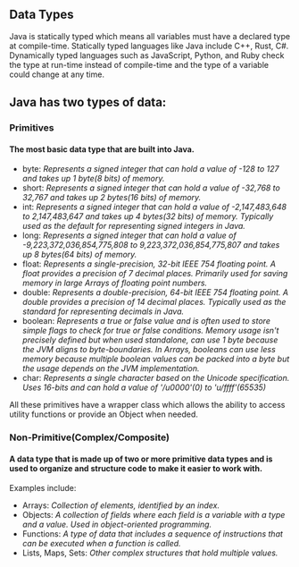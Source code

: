 ## Data Types
Java is statically typed which means all variables must have a declared type at compile-time. Statically typed languages like Java include C++, Rust, C#. Dynamically typed languages such as JavaScript, Python, and Ruby check the type at run-time instead of compile-time and the type of a variable could change at any time.

## Java has two types of data:
###  Primitives
#### The most basic data type that are built into Java.

- byte: *Represents a signed integer that can hold a value of -128 to 127 and takes up 1 byte(8 bits) of memory.*
- short: *Represents a signed integer that can hold a value of -32,768 to 32,767 and takes up 2 bytes(16 bits) of memory.*
- int: *Represents a signed integer that can hold a value of -2,147,483,648 to 2,147,483,647 and takes up 4 bytes(32 bits) of memory. Typically used as the default for representing signed integers in Java.*
- long: *Represents a signed integer that can hold a value of -9,223,372,036,854,775,808 to 9,223,372,036,854,775,807 and takes up 8 bytes(64 bits) of memory.*
- float: *Represents a single-precision, 32-bit IEEE 754 floating point. A float provides a precision of 7 decimal places. Primarily used for saving memory in large Arrays of floating point numbers.*
- double: *Represents a double-precision, 64-bit IEEE 754 floating point. A double provides a precision of 14 decimal places. Typically used as the standard for representing decimals in Java.*
- boolean: *Represents a true or false value and is often used to store simple flags to check for true or false conditions. Memory usage isn't precisely defined but when used standalone, can use 1 byte because the JVM aligns to byte-boundaries. In Arrays, booleans can use less memory because multiple boolean values can be packed into a byte but the usage depends on the JVM implementation.*
- char: *Represents a single character based on the Unicode specification. Uses 16-bits and can hold a value of '/u0000'(0) to 'u/ffff'(65535)*

All these primitives have a wrapper class which allows the ability to access utility functions or provide an Object when needed.

### Non-Primitive(Complex/Composite)
#### A data type that is made up of two or more primitive data types and is used to organize and structure code to make it easier to work with.

Examples include:
- Arrays: *Collection of elements, identified by an index.*
- Objects: *A collection of fields where each field is a variable with a type and a value. Used in object-oriented programming.*
- Functions: *A type of data that includes a sequence of instructions that can be executed when a function is called.*
- Lists, Maps, Sets: *Other complex structures that hold multiple values.*